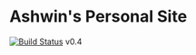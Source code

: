 # Ashwin's Personal Site

[![Build Status](https://travis-ci.org/cjx3711/jap-converb.svg?branch=master)](https://travis-ci.org/cjx3711/jap-converb)
v0.4
